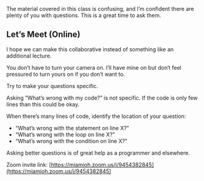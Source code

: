 The material covered in this class is confusing, and I’m confident there are plenty of you with questions. This is a great time to ask them.

## Let’s Meet (Online)
I hope we can make this collaborative instead of something like an additional lecture.

You don’t have to turn your camera on. I’ll have mine on but don‘t feel pressured to turn yours on if you don’t want to.

Try to make your questions specific.

Asking ”What’s wrong with my code?” is not specific. If the code is only few lines than this could be okay.

When there’s many lines of code, identify the location of your question:
- “What’s wrong with the statement on line X?”
- “What’s wrong with the loop on line X?”
- “What’s wrong with the condition on line X?”

Asking better questions is of great help as a programmer and elsewhere.

Zoom invite link: [https://miamioh.zoom.us/j/9454382845](https://miamioh.zoom.us/j/9454382845)